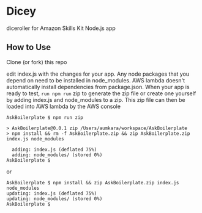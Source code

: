 # Dicey
diceroller for Amazon Skills Kit Node.js app

## How to Use
Clone (or fork) this repo

edit index.js with the changes for your app. Any node packages that you depend on need to be installed in node_modules. AWS lambda doesn't automatically install dependencies from package.json. When your app is ready to test, `run npm run` zip to generate the zip file or create one yourself by adding index.js and node_modules to a zip. This zip file can then be loaded into AWS lambda by the AWS console

```
AskBoilerplate $ npm run zip

> AskBoilerplate@0.0.1 zip /Users/aumkara/workspace/AskBoilerplate
> npm install && rm -f AskBoilerplate.zip && zip AskBoilerplate.zip index.js node_modules

  adding: index.js (deflated 75%)
  adding: node_modules/ (stored 0%)
AskBoilerplate $
```
or
```
AskBoilerplate $ npm install && zip AskBoilerplate.zip index.js node_modules
updating: index.js (deflated 75%)
updating: node_modules/ (stored 0%)
AskBoilerplate $
```
